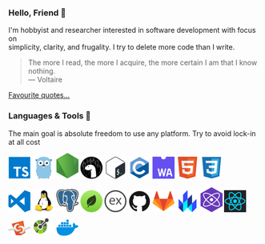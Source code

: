 ### Hello, Friend 👋

I'm hobbyist and researcher interested in software development with focus on\
simplicity, clarity, and frugality. I try to delete more code than I write.

> The more I read, the more I acquire, the more certain I am that I know
> nothing.\
> ― Voltaire

[Favourite quotes...](./QUOTES.md)

### Languages & Tools 🔨

The main goal is absolute freedom to use any platform. Try to avoid lock-in at
all cost

[![alt](icons/typescript.svg)](https://www.typescriptlang.org/)
[![alt](icons/go.svg)](https://golang.org/)
[![alt](icons/nodejs.svg)](https://nodejs.org/)
[![alt](icons/deno.svg)](https://deno.land/)
[![alt](icons/bash.svg)](https://www.gnu.org/software/bash/)
[![alt](icons/c.svg)](https://en.wikipedia.org/wiki/C_(programming_language))
[![alt](icons/webassembly.svg)](https://webassembly.org/)
[![alt](icons/html.svg)](https://developer.mozilla.org/en-US/docs/Web/HTML)
[![alt](icons/css.svg)](https://developer.mozilla.org/en-US/docs/Web/CSS)

[![alt](icons/vscode.svg)](https://code.visualstudio.com/)
[![alt](icons/linux.svg)](https://www.linux.org/)
[![alt](icons/postgres.svg)](https://www.postgresql.org/)
[![alt](icons/mongodb.svg)](https://www.mongodb.com/)
[![alt](icons/express.js.svg)](https://expressjs.com/)
[![alt](icons/github.svg)](https://github.com/)
[![alt](icons/gitlab.svg)](https://gitlab.com/)
[![alt](icons/lit.svg)](https://lit.dev/)
[![alt](icons/preact.svg)](https://preactjs.com/)
[![alt](icons/react.svg)](https://reactjs.org/)
[![alt](icons/webcomponent.svg)](https://developer.mozilla.org/en-US/docs/Web/Web_Components)
[![alt](icons/openapi.svg)](https://www.openapis.org/)
[![alt](icons/docker.svg)](https://www.docker.com/)

<!-- [More skills...](./SKILLS.md) -->
